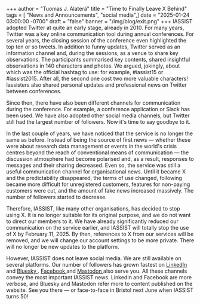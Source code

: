 +++
author = "Tuomas J. Alaterä"
title = "Time to Finally Leave X Behind"
tags = [ "News and Announcements", "social media",]
date = "2025-01-24 03:00:00 -0700"
draft = "false"
banner = "/img/blog/exit.png"
+++
IASSIST adopted Twitter at quite an early stage, already in 2010. For many years, Twitter was a key online communication tool during annual conferences. For several years, the closing session of the conference even highlighted the top ten or so tweets. In addition to funny updates, Twitter served as an information channel and, during the sessions, as a venue to share key observations. The participants summarised key contents, shared insightful observations in 140 characters and photos. We argued, jokingly, about which was the official hashtag to use: for example, #iassist15 or #iassist2015. After all, the second one cost two more valuable characters! Iassisters also shared personal updates and professional news on Twitter between conferences.

Since then, there have also been different channels for communication during the conference. For example, a conference application or Slack has been used. We have also adopted other social media channels, but Twitter still had the largest number of followers. Now it's time to say goodbye to it.

In the last couple of years, we have noticed that the service is no longer the same as before. Instead of being the source of first news — whether these were about research data management or events in the world's crisis centres beyond the reach of conventional means of communication — the discussion atmosphere had become polarised and, as a result, responses to messages and their sharing decreased. Even so, the service was still a useful communication channel for organisational news. Until it became X and the predictability disappeared, the terms of use changed, following became more difficult for unregistered customers, features for non-paying customers were cut, and the amount of fake news increased massively. The number of followers started to decrease.

Therefore, IASSIST, like many other organisations, has decided to stop using X. It is no longer suitable for its original purpose, and we do not want to direct our members to it. We have already significantly reduced our communication on the service earlier, and IASSIST will totally stop the use of X by February 11, 2025. By then, references to X from our services will be removed, and we will change our account settings to be more private. There will no longer be new updates to the platform.

However, IASSIST does not leave social media. We are still available on several platforms. Our number of followers has grown fastest on [LinkedIn <span class="fas fa-external-link-alt"></span>](https://www.linkedin.com/company/iassistdata) and [Bluesky <span class="fas fa-external-link-alt"></span>](https://bsky.app/profile/iassistdata.bsky.social). [Facebook <span class="fas fa-external-link-alt"></span>](https://www.facebook.com/iassistdata) and [Mastodon <span class="fas fa-external-link-alt"></span>](https://mastodon.social/@iassistdata) also serve you. All these channels convey the most important IASSIST news. LinkedIn and Facebook are more verbose, and Bluesky and Mastodon refer more to content published on the website. See you there — or face-to-face in Bristol next June when IASSIST turns 50!